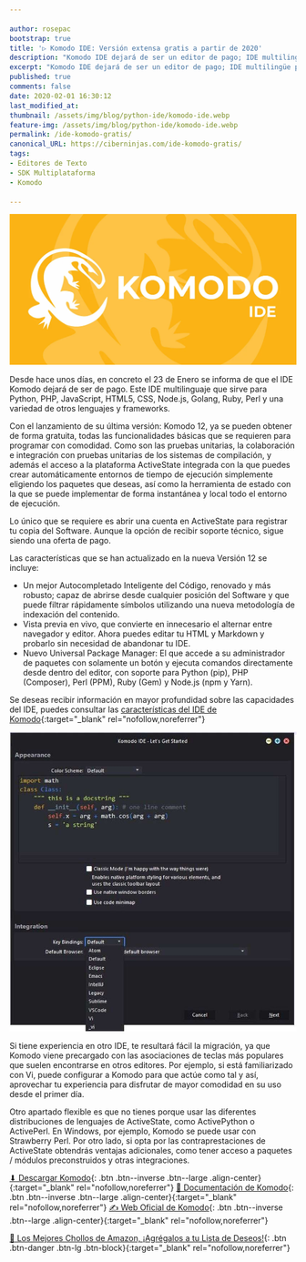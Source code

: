 ```yaml
---

author: rosepac
bootstrap: true
title: '▷ Komodo IDE: Versión extensa gratis a partir de 2020'
description: "Komodo IDE dejará de ser un editor de pago; IDE multilingüe para Python, PHP, JavaScript, HTML5, CSS, Node.js, Golang, Ruby, Perl y una variedad de otros lenguajes y frameworks"
excerpt: "Komodo IDE dejará de ser un editor de pago; IDE multilingüe para Python, PHP, JavaScript, HTML5, CSS, Node.js, Golang, Ruby, Perl y una variedad de otros lenguajes y frameworks"
published: true
comments: false
date: 2020-02-01 16:30:12
last_modified_at: 
thumbnail: /assets/img/blog/python-ide/komodo-ide.webp
feature-img: /assets/img/blog/python-ide/komodo-ide.webp
permalink: /ide-komodo-gratis/
canonical_URL: https://ciberninjas.com/ide-komodo-gratis/
tags:
- Editores de Texto
- SDK Multiplataforma
- Komodo

---
```


![Logotipo del entorno de desarrollo o IDE denominado Komodo IDE](/assets/img/blog/python-ide/komodo-ide.webp "Logotipo del entorno de desarrollo o IDE denominado Komodo IDE")

Desde hace unos días, en concreto el 23 de Enero se informa de que el IDE Komodo dejará de ser de pago. Este IDE multilinguaje que sirve para Python, PHP, JavaScript, HTML5, CSS, Node.js, Golang, Ruby, Perl y una variedad de otros lenguajes y frameworks.

Con el lanzamiento de su última versión: Komodo 12, ya se pueden obtener de forma gratuita, todas las funcionalidades básicas que se requieren para programar con comodidad. Como son las pruebas unitarias, la colaboración e integración con pruebas unitarias de los sistemas de compilación, y además el acceso a la plataforma ActiveState integrada con la que puedes crear automáticamente entornos de tiempo de ejecución simplemente eligiendo los paquetes que deseas, así como la herramienta de estado con la que se puede implementar de forma instantánea y local todo el entorno de ejecución.

Lo único que se requiere es abrir una cuenta en ActiveState para registrar tu copia del Software. Aunque la opción de recibir soporte técnico, sigue siendo una oferta de pago.

Las características que se han actualizado en la nueva Versión 12 se incluye:

- Un mejor Autocompletado Inteligente del Código, renovado y más robusto; capaz de abrirse desde cualquier posición del Software y que puede filtrar rápidamente símbolos utilizando una nueva metodología de indexación del contenido.
- Vista previa en vivo, que convierte en innecesario el alternar entre navegador y editor. Ahora puedes editar tu HTML y Markdown y probarlo sin necesidad de abandonar tu IDE.
- Nuevo Universal Package Manager: El que accede a su administrador de paquetes con solamente un botón y ejecuta comandos directamente desde dentro del editor, con soporte para Python (pip), PHP (Composer), Perl (PPM), Ruby (Gem) y Node.js (npm y Yarn).

Se deseas recibir información en mayor profundidad sobre las capacidades del IDE, puedes consultar las [características del IDE de Komodo](https://www.activestate.com/products/komodo-ide/features/){:target="_blank" rel="nofollow,noreferrer"}

![Vista del entorno de desarrollo de Komodo](/assets/img/blog/komodo1.jpg "Vista del entorno de desarrollo de Komodo")

Si tiene experiencia en otro IDE, te resultará fácil la migración, ya que Komodo viene precargado con las asociaciones de teclas más populares que suelen encontrarse en otros editores. Por ejemplo, si está familiarizado con Vi, puede configurar a Komodo para que actúe como tal y así, aprovechar tu experiencia para disfrutar de mayor comodidad en su uso desde el primer día.

Otro apartado flexible es que no tienes porque usar las diferentes distribuciones de lenguajes de ActiveState, como ActivePython o ActivePerl. En Windows, por ejemplo, Komodo se puede usar con Strawberry Perl. Por otro lado, si opta por las contraprestaciones de ActiveState obtendrás ventajas adicionales, como tener acceso a paquetes / módulos preconstruidos y otras integraciones.

[⬇ Descargar Komodo](https://www.activestate.com/products/komodo-ide/download-ide/){: .btn .btn--inverse .btn--large .align-center}{:target="_blank" rel="nofollow,noreferrer"}
[📖 Documentación de Komodo](http://docs.activestate.com/komodo/12/){: .btn .btn--inverse .btn--large .align-center}{:target="_blank" rel="nofollow,noreferrer"}
[✍ Web Oficial de Komodo](https://www.activestate.com/products/komodo-ide/){: .btn .btn--inverse .btn--large .align-center}{:target="_blank" rel="nofollow,noreferrer"}


[🛒 Los Mejores Chollos de Amazon, ¡Agrégalos a tu Lista de Deseos!](https://www.amazon.es/shop/cibercursos "Los Mejores Chollos de Amazon, Ofertas Flash, Black Monday y Amazon Prime Day"){: .btn .btn-danger .btn-lg .btn-block}{:target="_blank" rel="nofollow,noreferrer"}
<!-- https://www.activestate.com/products/komodo-ide/ -->
<!-- https://www.i-programmer.info/news/90-tools/13411-activestate-komodo-ide-now-free.html -->
<!-- https://www.i-programmer.info/news/90-tools/13117-cyberchef-the-developers-ultimate-toolbox.html -->